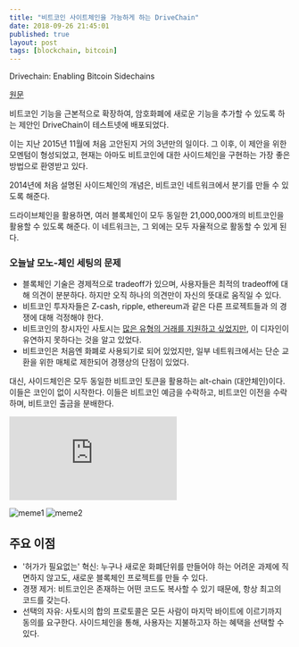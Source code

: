 ```yaml
---
title: "비트코인 사이트체인을 가능하게 하는 DriveChain"
date: 2018-09-26 21:45:01
published: true
layout: post
tags: [blockchain, bitcoin]
---
```


Drivechain: Enabling Bitcoin Sidechains

[원문](http://www.drivechain.info/)

비트코인 기능을 근본적으로 확장하여, 암호화폐에 새로운 기능을 추가할 수 있도록 하는 제안인 DriveChain이 테스트넷에 배포되었다.

이는 지난 2015년 11월에 처음 고안된지 거의 3년만의 일이다. 그 이후, 이 제안을 위한 모멘텀이 형성되었고, 현재는 아마도 비트코인에 대한 사이드체인을 구현하는 가장 좋은 방법으로 환영받고 있다.

2014년에 처음 설명된 사이드체인의 개념은, 비트코인 네트워크에서 분기를 만들 수 있도록 해준다.

드라이브체인을 활용하면, 여러 블록체인이 모두 동일한 21,000,000개의 비트코인을 활용할 수 있도록 해준다. 이 네트워크는, 그 외에는 모두 자율적으로 활동할 수 있게 된다.

### 오늘날 모노-체인 세팅의 문제

- 블록체인 기술은 경제적으로 tradeoff가 있으며, 사용자들은 최적의 tradeoff에 대해 의견이 분분하다. 하지만 오직 하나의 의견만이 자신의 뜻대로 움직일 수 있다.
- 비트코인 투자자들은 Z-cash, ripple, ethereum과 같은 다른 프로젝트들과 의 경쟁에 대해 걱정해야 한다.
- 비트코인의 창시자인 사토시는 [많은 유형의 거래를 지원하고 싶었지만](https://satoshi.nakamotoinstitute.org/posts/bitcointalk/126/#selection-21.69-21.214), 이 디자인이 유연하지 못하다는 것을 알고 있었다.
- 비트코인은 처음엔 화폐로 사용되기로 되어 있었지만, 일부 네트워크에서는 단순 교환을 위한 매체로 제한되어 경쟁상의 단점이 있었다.

대신, 사이드체인은 모두 동일한 비트코인 토큰을 활용하는 alt-chain (대안체인)이다. 이들은 코인이 없이 시작한다. 이들은 비트코인 예금을 수락하고, 비트코인 이전을 수락하며, 비트코인 출금을 분배한다.

<iframe src="https://www.youtube.com/embed/gUbGT70wy5k" frameborder="0" allow="autoplay; encrypted-media" allowfullscreen></iframe>

![meme1](http://www.drivechain.info/media/meme1.png)
![meme2](http://www.drivechain.info/media/meme2.png)

## 주요 이점

- '허가가 필요없는' 혁신: 누구나 새로운 화폐단위를 만들어야 하는 어려운 과제에 직면하지 않고도, 새로운 블록체인 프로젝트를 만들 수 있다.
- 경쟁 제거: 비트코인은 존재하는 어떤 코드도 복사할 수 있기 때문에, 항상 최고의 코드를 갖는다.
- 선택의 자유: 사토시의 합의 프로토콜은 모든 사람이 마지막 바이트에 이르기까지 동의를 요구한다. 사이드체인을 통해, 사용자는 지불하고자 하는 혜택을 선택할 수 있다.
